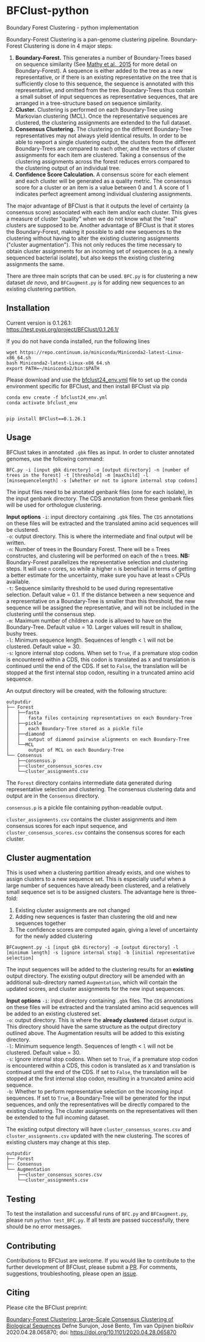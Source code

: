# BFClust-python
 Boundary Forest Clustering - python implementation

Boundary-Forest Clustering is a pan-genome clustering pipeline. Boundary-Forest Clustering is done in 4 major steps:    
1. **Boundary-Forest.** This generates a number of Boundary-Trees based on sequence similarity (See [Mathy et al., 2015](https://arxiv.org/abs/1505.02867) for more detail on Boundary-Forest). A sequence is either added to the tree as a new representative, or if there is an existing representative on the tree that is sufficiently close to this sequence, the sequence is annotated with this representative, and omitted from the tree. Boundary-Trees thus contain a small subset of input sequences as representative sequences, that are arranged in a tree-structure based on sequence similarity.
2. **Cluster.** Clustering is performed on each Boundary-Tree using Markovian clustering (MCL). Once the representative sequences are clustered, the clustering assignments are extended to the full dataset. 
3. **Consensus Clustering.** The clustering on the different Boundary-Tree representatives may not always yield identical results. In order to be able to reeport a single clustering output, the clusters from the different Boundary-Trees are compared to each other, and the vectors of cluster assignments for each item are clustered. Taking a consensus of the clustering assignments across the forest reduces errors compared to the clustering output of an individual tree.   
4. **Confidence Score Calculation.**  A consensus score for each element and each cluster will be generated as a quality metric. The consensus score for a cluster or an item is a value between 0 and 1. A score of 1 indicates perfect agreement among individual clustering assignments. 

The major advantage of BFClust is that it outputs the level of certainty (a consensus score) associated with each item and/or each cluster. This gives a measure of cluster "quality" when we do not know what the "real" clusters are supposed to be. Another advantage of BFClust is that it stores the Boundary-Forest, making it possible to add new sequences to the clustering without having to alter the existing clustering assignments ("cluster augmentation"). This not only reduces the time necessary to obtain cluster assignments for an incoming set of sequences (e.g. a newly sequenced bacterial isolate), but also keeps the existing clustering assignments the same.    
    
There are three main scripts that can be used. ```BFC.py``` is for clustering a new dataset *de novo*, and ```BFCaugment.py``` is for adding new sequences to an existing clustering partition. 

## Installation 

Current version is 0.1.26.1:     
https://test.pypi.org/project/BFClust/0.1.26.1/


If you do not have conda installed, run the following lines
```
wget https://repo.continuum.io/miniconda/Miniconda2-latest-Linux-x86_64.sh
bash Miniconda2-latest-Linux-x86_64.sh
export PATH=~/miniconda2/bin:$PATH
```

Please download and use the [bfclust24_env.yml](https://github.com/dsurujon/BFClust-python/blob/master/bfclust24_env.yml) file to set up the conda environment specific for BFClust, and then install BFClust via pip

```
conda env create -f bfclust24_env.yml    
conda activate bfclust_env


pip install BFClust==0.1.26.1
```

## Usage
BFClust takes in annotated `.gbk` files as input. In order to cluster annotated genomes, use the following command: 
```
BFC.py -i [input gbk directory] -o [output directory] -n [number of trees in the forest] -t [threshold] -m [maxChild] -l [minsequencelength] -s [whether or not to ignore internal stop codons]
```

The input files need to be anotated genbank files (one for each isolate), in the input genbank directory. The CDS annotation from these genbank files will be used for orthologue clustering.    

**Input options** 
`-i`: input directory containing `.gbk` files. The `CDS` annotations on these files will be extracted and the translated amino acid sequences will be clustered.     
`-o`: output directory. This is where the intermediate and final output will be written.     
`-n`: Number of trees in the Boundary Forest. There will be `n` Trees constructes, and clustering will be performed on each of the `n` trees. **NB:** Boundary-Forest parallelizes the representative selection and clustering steps. It will use `n` cores, so while a higher `n` is beneficial in terms of getting a better estimate for the uncertainty, make sure you have at least `n` CPUs available.    
`-t`: Sequence similarity threshold to be used during representative selection. Default value = 0.1. If the distance between a new sequence and a representative on a Boundary-Tree is smaller than this threshold, the new sequence will be assigned the representative, and will not be included in the clustering until the consensus step.      
`-m`: Maximum number of children a node is allowed to have on the Boundary-Tree. Default value = 10. Larger values will result in shallow, bushy trees.     
`-l`: Minimum sequence length. Sequences of length < `l` will not be clustered. Default value = 30.     
`-s`: Ignore internal stop codons. When set to `True`, if a premature stop codon is encountered within a CDS, this codon is translated as `X` and translation is continued until the end of the CDS. If set to `False`, the translation will be stopped at the first internal stop codon, resulting in a truncated amino acid sequence.     
    
An output directory will be created, with the following structure:     
```
outputdir
├── Forest
│   ├──fasta
│   │   fasta files containing representatives on each Boundary-Tree
│   ├──pickle
│   │   each Boundary-Tree stored as a pickle file
│   ├──diamond
│   │   output of diamond pairwise alignments on each Boundary-Tree
│   └──MCL
│       output of MCL on each Boundary-Tree
└── Consensus
    ├──consensus.p
    ├──cluster_consensus_scores.csv
    └──cluster_assignments.csv
```

The ```Forest``` directory contains intermediate data generated during representative selection and clustering. The consensus clustering data and output are in the ```Consensus``` directory. 

`consensus.p` is a pickle file containing python-readable output.     

```cluster_assignments.csv``` contains the cluster assignments and item consensus scores for each input sequence, and ```cluster_consensus_scores.csv``` contains the consensus scores for each cluster. 


## Cluster augmentation
This is used when a clustering partition already exists, and one wishes to assign clusters to a new sequence set. This is especially useful when a large number of sequences have already been clustered, and a relatively small sequence set is to be assigned clusters. The advantage here is three-fold:     
1. Existing cluster assignments are not changed
2. Adding new sequences is faster than clustering the old and new sequences together    
3. The confidence scores are computed again, giving a level of uncertainty for the newly added clustering      

```
BFCaugment.py -i [input gbk directory] -o [output directory] -l [minimum length] -s [ignore internal stop] -b [initial representative selection] 
```
The input sequences will be added to the clustering results for an **existing** output directory. The existing output directory will be amended with an additional sub-directory named ```Augmentation```, which will contain the updated scores, and cluster assignments for the new input sequences.     

**Input options** 
`-i`: input directory containing `.gbk` files. The `CDS` annotations on these files will be extracted and the translated amino acid sequences will be added to an existing clustered set.     
`-o`: output directory. This is where the **already clustered** dataset output is. This directory should have the same structure as the output directory outlined above. The Augmentation results will be added to this existing directory.         
`-l`: Minimum sequence length. Sequences of length < `l` will not be clustered. Default value = 30.     
`-s`: Ignore internal stop codons. When set to `True`, if a premature stop codon is encountered within a CDS, this codon is translated as `X` and translation is continued until the end of the CDS. If set to `False`, the translation will be stopped at the first internal stop codon, resulting in a truncated amino acid sequence.     
`-b`: Whether to perform representative selection on the incoming input sequences. If set to `True`, a Boundary-Tree will be generated for the input sequences, and only the representatives will be directly compared to the existing clustering. The cluster assignments on the representatives will then be extended to the full incoming dataset.      
    
The existing output directory will have `cluster_consensus_scores.csv` and `cluster_assignments.csv` updated with the new clustering. The scores of existing clusters may change at this step. 
```
outputdir
├── Forest
├─- Consensus
└── Augmentation
    ├──cluster_consensus_scores.csv
    └──cluster_assignments.csv
```

## Testing 
To test the installation and successful runs of ```BFC.py``` and ```BFCaugment.py```, please run ```python test_BFC.py```. If all tests are passed successfully, there should be no error messages.   

## Contributing 
Contributions to BFClust are welcome. If you would like to contribute to the further development of BFClust, please submit a [PR](https://github.com/dsurujon/BFClust-python/pulls). For comments, suggestions, troubleshooting, please open an [issue](https://github.com/dsurujon/BFClust-python/issues). 

## Citing
Please cite the BFClust preprint:     
    
[Boundary-Forest Clustering: Large-Scale Consensus Clustering of Biological Sequences](https://www.biorxiv.org/content/10.1101/2020.04.28.065870v1)
Defne Surujon, José Bento, Tim van Opijnen
bioRxiv 2020.04.28.065870; doi: https://doi.org/10.1101/2020.04.28.065870
